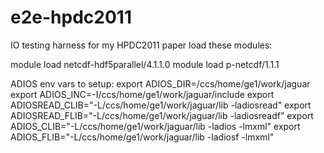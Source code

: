 # e2e-hpdc2011
IO testing harness for my HPDC2011 paper
load these modules:

module load netcdf-hdf5parallel/4.1.1.0
module load p-netcdf/1.1.1

ADIOS env vars to setup:
export ADIOS_DIR=/ccs/home/ge1/work/jaguar
export ADIOS_INC=-I/ccs/home/ge1/work/jaguar/include
export ADIOSREAD_CLIB="-L/ccs/home/ge1/work/jaguar/lib -ladiosread"
export ADIOSREAD_FLIB="-L/ccs/home/ge1/work/jaguar/lib -ladiosreadf"
export ADIOS_CLIB="-L/ccs/home/ge1/work/jaguar/lib -ladios -lmxml"
export ADIOS_FLIB="-L/ccs/home/ge1/work/jaguar/lib -ladiosf -lmxml"

